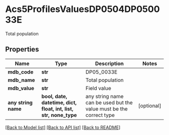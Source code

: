 # Acs5ProfilesValuesDP0504DP050033E

Total population

## Properties
Name | Type | Description | Notes
------------ | ------------- | ------------- | -------------
**mdb_code** | **str** | DP05_0033E | 
**mdb_name** | **str** | Total population | 
**mdb_value** | **str** | Field value | 
**any string name** | **bool, date, datetime, dict, float, int, list, str, none_type** | any string name can be used but the value must be the correct type | [optional]

[[Back to Model list]](../README.md#documentation-for-models) [[Back to API list]](../README.md#documentation-for-api-endpoints) [[Back to README]](../README.md)


